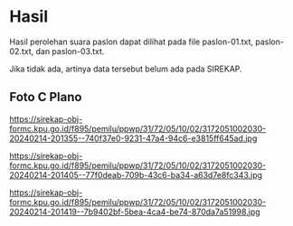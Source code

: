 # Hasil

Hasil perolehan suara paslon dapat dilihat pada file paslon-01.txt, paslon-02.txt, dan paslon-03.txt.

Jika tidak ada, artinya data tersebut belum ada pada SIREKAP.

## Foto C Plano

https://sirekap-obj-formc.kpu.go.id/f895/pemilu/ppwp/31/72/05/10/02/3172051002030-20240214-201355--740f37e0-9231-47a4-94c6-e3815ff645ad.jpg

https://sirekap-obj-formc.kpu.go.id/f895/pemilu/ppwp/31/72/05/10/02/3172051002030-20240214-201405--77f0deab-709b-43c6-ba34-a63d7e8fc343.jpg

https://sirekap-obj-formc.kpu.go.id/f895/pemilu/ppwp/31/72/05/10/02/3172051002030-20240214-201419--7b9402bf-5bea-4ca4-be74-870da7a51998.jpg
